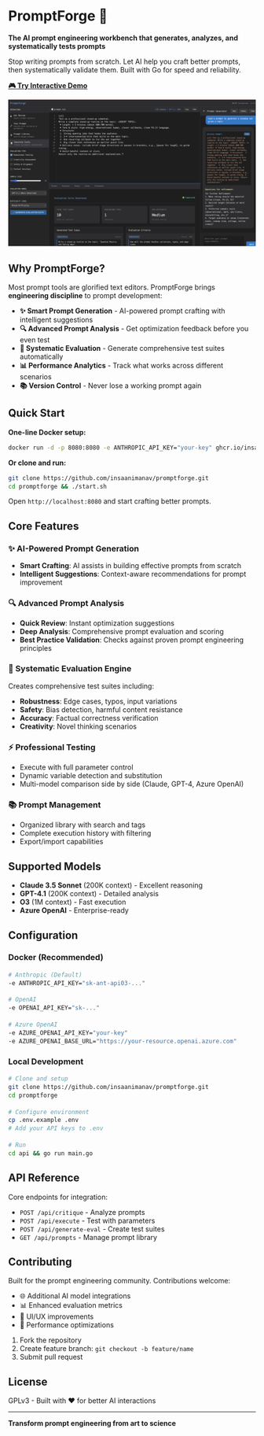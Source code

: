 # PromptForge 🔨

**The AI prompt engineering workbench that generates, analyzes, and systematically tests prompts**

Stop writing prompts from scratch. Let AI help you craft better prompts, then systematically validate them. Built with Go for speed and reliability.

**[🎮 Try Interactive Demo](https://demo.arcade.software/bFGTYb7AuRV33Kei7ZFQ)**

![PromptForge Screenshot](screenshot.png)

## Why PromptForge?

Most prompt tools are glorified text editors. PromptForge brings **engineering discipline** to prompt development:

- **✨ Smart Prompt Generation** - AI-powered prompt crafting with intelligent suggestions
- **🔍 Advanced Prompt Analysis** - Get optimization feedback before you even test
- **🧪 Systematic Evaluation** - Generate comprehensive test suites automatically
- **📊 Performance Analytics** - Track what works across different scenarios
- **📚 Version Control** - Never lose a working prompt again

## Quick Start

**One-line Docker setup:**
```bash
docker run -d -p 8080:8080 -e ANTHROPIC_API_KEY="your-key" ghcr.io/insaanimanav/prompt-forge:main-f9c6943
```

**Or clone and run:**
```bash
git clone https://github.com/insaanimanav/promptforge.git
cd promptforge && ./start.sh
```

Open `http://localhost:8080` and start crafting better prompts.

## Core Features

### ✨ AI-Powered Prompt Generation
- **Smart Crafting**: AI assists in building effective prompts from scratch
- **Intelligent Suggestions**: Context-aware recommendations for prompt improvement

### 🔍 Advanced Prompt Analysis
- **Quick Review**: Instant optimization suggestions
- **Deep Analysis**: Comprehensive prompt evaluation and scoring
- **Best Practice Validation**: Checks against proven prompt engineering principles

### 🧪 Systematic Evaluation Engine
Creates comprehensive test suites including:
- **Robustness**: Edge cases, typos, input variations
- **Safety**: Bias detection, harmful content resistance
- **Accuracy**: Factual correctness verification
- **Creativity**: Novel thinking scenarios

### ⚡ Professional Testing
- Execute with full parameter control
- Dynamic variable detection and substitution
- Multi-model comparison side by side (Claude, GPT-4, Azure OpenAI)

### 📚 Prompt Management
- Organized library with search and tags
- Complete execution history with filtering
- Export/import capabilities

## Supported Models

- **Claude 3.5 Sonnet** (200K context) - Excellent reasoning
- **GPT-4.1** (200K context) - Detailed analysis
- **O3** (1M context) - Fast execution
- **Azure OpenAI** - Enterprise-ready

## Configuration

### Docker (Recommended)
```bash
# Anthropic (Default)
-e ANTHROPIC_API_KEY="sk-ant-api03-..."

# OpenAI  
-e OPENAI_API_KEY="sk-..."

# Azure OpenAI
-e AZURE_OPENAI_API_KEY="your-key"
-e AZURE_OPENAI_BASE_URL="https://your-resource.openai.azure.com"
```

### Local Development
```bash
# Clone and setup
git clone https://github.com/insaanimanav/promptforge.git
cd promptforge

# Configure environment
cp .env.example .env
# Add your API keys to .env

# Run
cd api && go run main.go
```

## API Reference

Core endpoints for integration:
- `POST /api/critique` - Analyze prompts
- `POST /api/execute` - Test with parameters
- `POST /api/generate-eval` - Create test suites
- `GET /api/prompts` - Manage prompt library

## Contributing

Built for the prompt engineering community. Contributions welcome:

- 🌐 Additional AI model integrations
- 📊 Enhanced evaluation metrics
- 🎨 UI/UX improvements
- 🔧 Performance optimizations

1. Fork the repository
2. Create feature branch: `git checkout -b feature/name`
3. Submit pull request

## License

GPLv3 - Built with ❤️ for better AI interactions

---

**Transform prompt engineering from art to science**